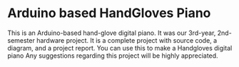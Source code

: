 # Arduino based HandGloves Piano

This is an Arduino-based hand-glove digital piano. It was our 3rd-year, 2nd-semester hardware project. It is a complete project with source code, a diagram, and a project report. You can use this to make a Handgloves digital piano Any suggestions regarding this project will be highly appreciated.
